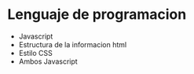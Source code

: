 # Lenguaje de programacion
* Javascript
* Estructura de la informacion html
* Estilo CSS
* Ambos Javascript
